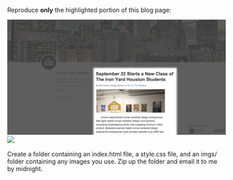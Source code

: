 Reproduce **only** the highlighted portion of this blog page: 

![](./blog-masked.png)
![](./blog.png)


Create a folder containing an index.html file, a style.css file, and an imgs/ folder containing any images you use. Zip up the folder and email it to me by midnight. 
